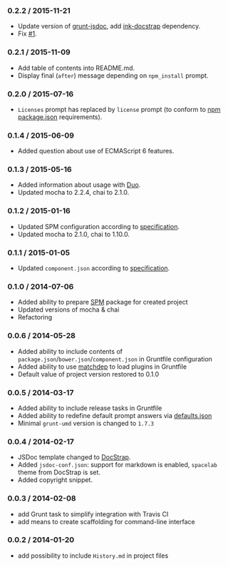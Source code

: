 ### 0.2.2 / 2015-11-21

* Update version of [grunt-jsdoc](https://github.com/krampstudio/grunt-jsdoc), add [ink-docstrap](https://github.com/terryweiss/docstrap) dependency.
* Fix [#1](https://github.com/gamtiq/grunt-init-pack/issues/1).

### 0.2.1 / 2015-11-09

* Add table of contents into README.md.
* Display final (`after`) message depending on `npm_install` prompt.

### 0.2.0 / 2015-07-16

* `Licenses` prompt has replaced by `license` prompt (to conform to [npm package.json](https://docs.npmjs.com/files/package.json#license) requirements).

### 0.1.4 / 2015-06-09

* Added question about use of ECMAScript 6 features.

### 0.1.3 / 2015-05-16

* Added information about usage with [Duo](http://duojs.org).
* Updated mocha to 2.2.4, chai to 2.1.0.

### 0.1.2 / 2015-01-16

* Updated SPM configuration according to [specification](http://spmjs.io/documentation/package.json).
* Updated mocha to 2.1.0, chai to 1.10.0.

### 0.1.1 / 2015-01-05

* Updated `component.json` according to [specification](https://github.com/componentjs/spec/blob/master/component.json/specifications.md).

### 0.1.0 / 2014-07-06

* Added ability to prepare [SPM](http://spmjs.io) package for created project
* Updated versions of mocha & chai
* Refactoring

### 0.0.6 / 2014-05-28

* Added ability to include contents of `package.json`/`bower.json`/`component.json` in Gruntfile configuration
* Added ability to use [matchdep](https://github.com/tkellen/node-matchdep) to load plugins in Gruntfile
* Default value of project version restored to 0.1.0

### 0.0.5 / 2014-03-17

* Added ability to include release tasks in Gruntfile
* Added ability to redefine default prompt answers via [defaults.json](http://gruntjs.com/project-scaffolding#specifying-default-prompt-answers)
* Minimal `grunt-umd` version is changed to `1.7.3`

### 0.0.4 / 2014-02-17

* JSDoc template changed to [DocStrap](https://github.com/terryweiss/docstrap).
* Added `jsdoc-conf.json`: support for markdown is enabled, `spacelab` theme from DocStrap is set.
* Added copyright snippet.

### 0.0.3 / 2014-02-08

* add Grunt task to simplify integration with Travis CI
* add means to create scaffolding for command-line interface

### 0.0.2 / 2014-01-20

* add possibility to include `History.md` in project files
